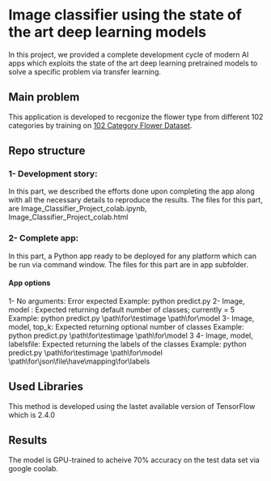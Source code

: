 # Image classifier using the state of the art deep learning models 

In this project, we provided a complete development cycle of modern AI apps which exploits the state of the art deep learning pretrained models to solve a specific problem via  transfer learning. 

## Main problem
This application is developed to recgonize the flower type from different 102 categories by training on [102 Category Flower Dataset](https://www.robots.ox.ac.uk/~vgg/data/flowers/102/index.html). 

## Repo structure
### 1- Development story: 
In this part, we described the efforts done upon completing the app along with all the necessary details to reproduce the results. 
The files for this part, are Image_Classifier_Project_colab.ipynb, Image_Classifier_Project_colab.html
### 2- Complete app: 
In this part, a Python app ready to be deployed for any platform which can be run via command window. 
The files for this part are in app subfolder. 
#### App options
1- No arguments: Error expected 
Example: python predict.py 
2- Image, model : Expected returning default number of classes; currently = 5
Example: python predict.py \path\for\testimage \path\for\model
3- Image, model, top_k: Expected returning optional number of classes
Example: python predict.py \path\for\testimage \path\for\model 3 
4- Image, model, labelsfile: Expected returning the labels of the classes
Example: python predict.py \path\for\testimage \path\for\model \path\for\json\file\have\mapping\for\labels

## Used Libraries 
This method is developed using the lastet available version of TensorFlow which is 2.4.0
## Results
The model is GPU-trained to acheive 70% accuracy on the test data set via google coolab. 
 
